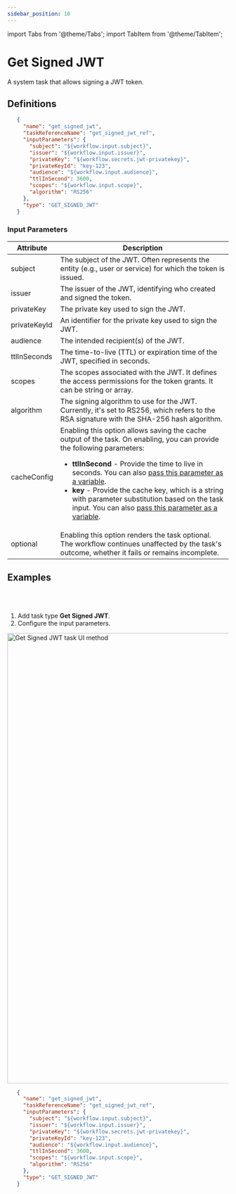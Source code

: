 ```yaml
---
sidebar_position: 10
---
```


import Tabs from '@theme/Tabs';
import TabItem from '@theme/TabItem';

# Get Signed JWT

A system task that allows signing a JWT token.

## Definitions

```json
   {
     "name": "get_signed_jwt",
     "taskReferenceName": "get_signed_jwt_ref",
     "inputParameters": {
       "subject": "${workflow.input.subject}",
       "issuer": "${workflow.input.issuer}",
       "privateKey": "${workflow.secrets.jwt-privatekey}",
       "privateKeyId": "key-123",
       "audience": "${workflow.input.audience}",
       "ttlInSecond": 3600,
       "scopes": "${workflow.input.scope}",
       "algorithm": "RS256"
     },
     "type": "GET_SIGNED_JWT"
   }
```

### Input Parameters

| Attribute | Description |
| --------- | ----------- |
| subject | The subject of the JWT. Often represents the entity (e.g., user or service) for which the token is issued. |
| issuer | The issuer of the JWT, identifying who created and signed the token. | 
| privateKey | The private key used to sign the JWT. | 
| privateKeyId | An identifier for the private key used to sign the JWT. |
| audience | The intended recipient(s) of the JWT. |
| ttlInSeconds | The time-to-live (TTL) or expiration time of the JWT, specified in seconds. |
| scopes | The scopes associated with the JWT. It defines the access permissions for the token grants. It can be string or array. |
| algorithm | The signing algorithm to use for the JWT. Currently, it's set to RS256, which refers to the RSA signature with the SHA-256 hash algorithm. | 
| cacheConfig | Enabling this option allows saving the cache output of the task. On enabling, you can provide the following parameters:<ul><li>**ttlInSecond** - Provide the time to live in seconds. You can also [pass this parameter as a variable](https://orkes.io/content/developer-guides/passing-inputs-to-task-in-conductor).</li><li>**key** - Provide the cache key, which is a string with parameter substitution based on the task input. You can also [pass this parameter as a variable](https://orkes.io/content/developer-guides/passing-inputs-to-task-in-conductor).</li></ul>|
| optional | Enabling this option renders the task optional. The workflow continues unaffected by the task's outcome, whether it fails or remains incomplete. |

## Examples

<Tabs>
<TabItem value="UI" label="UI" className="paddedContent">

<div className="row">
<div className="col col--4">

<br/>
<br/>

1. Add task type **Get Signed JWT**.
2. Configure the input parameters.

</div>
<div className="col">
<div className="embed-loom-video">

<p><img src="/content/img/get-signed-jwt-ui.png" alt="Get Signed JWT task UI method" width="1024" height="auto"/></p>

</div>
</div>
</div>



</TabItem>
 <TabItem value="JSON" label="JSON">

```json
   {
     "name": "get_signed_jwt",
     "taskReferenceName": "get_signed_jwt_ref",
     "inputParameters": {
       "subject": "${workflow.input.subject}",
       "issuer": "${workflow.input.issuer}",
       "privateKey": "${workflow.secrets.jwt-privatekey}",
       "privateKeyId": "key-123",
       "audience": "${workflow.input.audience}",
       "ttlInSecond": 3600,
       "scopes": "${workflow.input.scope}",
       "algorithm": "RS256"
     },
     "type": "GET_SIGNED_JWT"
   }
```

</TabItem>
</Tabs>
